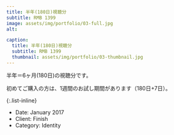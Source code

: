 ```yaml
---
title: 半年(180日)視聴分
subtitle: RMB 1399
image: assets/img/portfolio/03-full.jpg
alt:

caption:
  title: 半年(180日)視聴分
  subtitle: RMB 1399
  thumbnail: assets/img/portfolio/03-thumbnail.jpg
---
```

半年＝6ヶ月(180日)の視聴分です。

初めてご購入の方は、1週間のお試し期間があります（180日+7日）。

{:.list-inline}
- Date: January 2017
- Client: Finish
- Category: Identity

